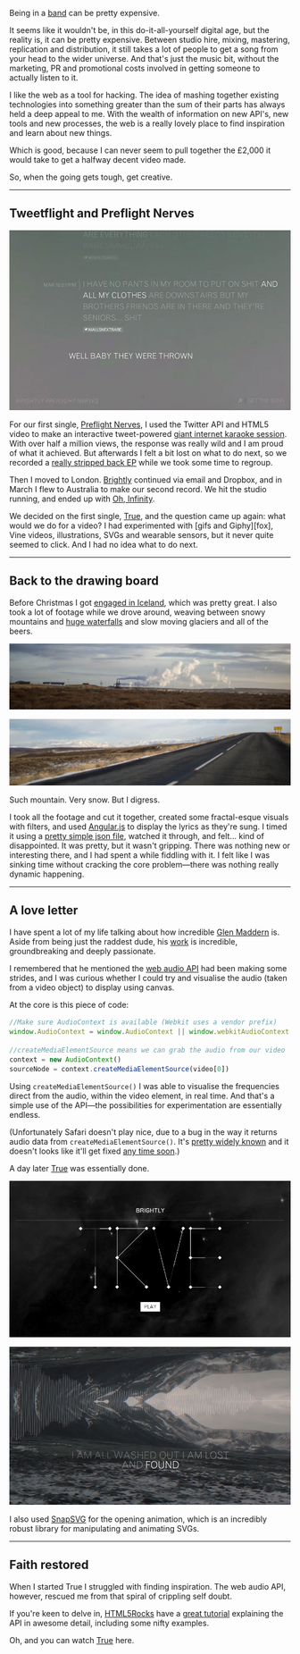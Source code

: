Being in a [band][brightly] can be pretty expensive.

It seems like it wouldn't be, in this do-it-all-yourself digital age, but the reality is, it can be pretty expensive. Between studio hire, mixing, mastering, replication and distribution, it still takes a lot of people to get a song from your head to the wider universe. And that's just the music bit, without the marketing, PR and promotional costs involved in getting someone to actually listen to it.

I like the web as a tool for hacking. The idea of mashing together existing technologies into something greater than the sum of their parts has always held a deep appeal to me. With the wealth of information on new API's, new tools and new processes, the web is a really lovely place to find inspiration and learn about new things.

Which is good, because I can never seem to pull together the £2,000 it would take to get a halfway decent video made.

So, when the going gets tough, get creative.

---

## Tweetflight and Preflight Nerves

![Preflight Nerves, affectionately titled Tweetflight.](/images/articles/the-web-audio-api/image-tweetflight.jpg)

For our first single, [Preflight Nerves][preflight-nerves], I used the Twitter API and HTML5 video to make an interactive tweet-powered [giant internet karaoke session][preflight-nerves]. With over half a million views, the response was really wild and I am proud of what it achieved. But afterwards I felt a bit lost on what to do next, so we recorded a [really stripped back EP][the-greylings] while we took some time to regroup.

Then I moved to London. [Brightly][brightly] continued via email and Dropbox, and in March I flew to Australia to make our second record. We hit the studio running, and ended up with [Oh, Infinity][oh-infinity].

We decided on the first single, [True][true], and the question came up again: what would we do for a video? I had experimented with [gifs and Giphy][fox], Vine videos, illustrations, SVGs and wearable sensors, but it never quite seemed to click. And I had no idea what to do next.

---

## Back to the drawing board

Before Christmas I got [engaged in Iceland][engaged-in-iceland], which was pretty great. I also took a lot of footage while we drove around, weaving between snowy mountains and [huge waterfalls][gullfoss] and slow moving glaciers and all of the beers.

![I think that's steam?](/images/articles/the-web-audio-api/image-smoke.jpg)

![This, I know, is a road.](/images/articles/the-web-audio-api/image-road.jpg)

Such mountain. Very snow. But I digress.

I took all the footage and cut it together, created some fractal-esque visuals with filters, and used [Angular.js][angularjs] to display the lyrics as they're sung. I timed it using a [pretty simple json file][true-json], watched it through, and felt... kind of disappointed. It was pretty, but it wasn't gripping. There was nothing new or interesting there, and I had spent a while fiddling with it. I felt like I was sinking time without cracking the core problem—there was nothing really dynamic happening.

---

## A love letter

I have spent a lot of my life talking about how incredible [Glen Maddern][glen-maddern-twitter] is. Aside from being just the raddest dude, his [work][glen-maddern-site] is incredible, groundbreaking and deeply passionate.

I remembered that he mentioned the [web audio API][web-audio-api-mdn] had been making some strides, and I was curious whether I could try and visualise the audio (taken from a video object) to display using canvas.

At the core is this piece of code:

```javascript
//Make sure AudioContext is available (Webkit uses a vendor prefix)
window.AudioContext = window.AudioContext || window.webkitAudioContext

//createMediaElementSource means we can grab the audio from our video
context = new AudioContext()
sourceNode = context.createMediaElementSource(video[0])
```

Using `createMediaElementSource()` I was able to visualise the frequencies direct from the audio, within the video element, in real time. And that's a simple use of the API—the possibilities for experimentation are essentially endless.

(Unfortunately Safari doesn't play nice, due to a bug in the way it returns audio data from `createMediaElementSource()`. It's [pretty widely known][safari-web-audio-bug-tweet] and it doesn't looks like it'll get fixed [any time soon][safari-web-audio-bug].)

A day later [True][true-video] was essentially done.

![The True opening visual.](/images/articles/the-web-audio-api/image-true-01.jpg)

![The web audio API visualisation.](/images/articles/the-web-audio-api/image-true-02.jpg)

I also used [SnapSVG][snapsvg] for the opening animation, which is an incredibly robust library for manipulating and animating SVGs.


---

## Faith restored

When I started True I struggled with finding inspiration. The web audio API, however, rescued me from that spiral of crippling self doubt.

If you're keen to delve in, [HTML5Rocks][html5rocks-tutorial] have a [great tutorial][html5rocks-tutorial] explaining the API in awesome detail, including some nifty examples.

Oh, and you can watch [True][true-video] here.

  [brightly]: http://wearebrightly.com
  [preflight-nerves]: http://tweetflight.wearebrightly.com
  [the-greylings]: http://music.wearebrightly.com/album/the-greylings
  [true]: https://soundcloud.com/wearebrightly/true
  [oh-infinity]: http://music.wearebrightly.com/album/oh-infinity
  [engaged-in-iceland]: https://www.flickr.com/photos/superhighfives/sets/72157637091939475/
  [gullfoss]: http://en.wikipedia.org/wiki/Gullfoss
  [angularjs]: http://angularjs.org/
  [true-json]: http://true.wearebrightly.com/data/data.json
  [gifs]: http://fox.wearebrightly.com/
  [glen-maddern-twitter]: https://twitter.com/@glenmaddern
  [glen-maddern-site]: http://glenmaddern.com/
  [web-audio-api-mdn]: https://developer.mozilla.org/en-US/docs/Web/API/Web_Audio_API
  [true-video]: http://true.wearebrightly.com
  [safari-web-audio-bug]: http://trac.webkit.org/search?q=createMediaElementSource
  [safari-web-audio-bug-tweet]: https://twitter.com/marcoarment/status/489521301980069892
  [snapsvg]: http://snapsvg.io/
  [html5rocks-tutorial]: http://www.html5rocks.com/en/tutorials/webaudio/intro/
  [canvas-mdn]: https://developer.mozilla.org/en-US/docs/Web/API/Canvas_API